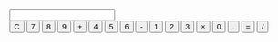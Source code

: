 
<!DOCTYPE html>
<html>
<head>
  <meta charset="utf-8">
  <meta name="viewport" content="width=device-width">
  <title>Calculator</title>
  <link href="style.css" rel="stylesheet" type="text/css" />
</head>
<body>
  <div class="calculator">
    <input type="text" id="display" readonly>
    <div class="buttons">
      <button onclick="clearDisplay()">C</button>
      <button onclick="appendNumber('7')">7</button>
      <button onclick="appendNumber('8')">8</button>
      <button onclick="appendNumber('9')">9</button>
      <button onclick="appendOperator('+')">+</button>
      <button onclick="appendNumber('4')">4</button>
      <button onclick="appendNumber('5')">5</button>
      <button onclick="appendNumber('6')">6</button>
      <button onclick="appendOperator('-')">-</button>
      <button onclick="appendNumber('1')">1</button>
      <button onclick="appendNumber('2')">2</button>
      <button onclick="appendNumber('3')">3</button>
      <button onclick="appendOperator('*')">×</button>
      <button onclick="appendNumber('0')">0</button>
      <button onclick="appendNumber('.')">.</button>
      <button onclick="calculate()">=</button>
      <button onclick="appendOperator('/')">/</button>
    </div>
  </div>
  <script src="script.js"></script>
</body>
</html>
